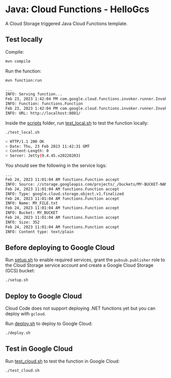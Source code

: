 # Java: Cloud Functions - HelloGcs

A Cloud Storage triggered Java Cloud Functions template.

## Test locally

Compile:

```sh
mvn compile
```

Run the function:

```sh
mvn function:run

...
INFO: Serving function...
Feb 23, 2023 1:42:04 PM com.google.cloud.functions.invoker.runner.Invoker logServerInfo
INFO: Function: functions.Function
Feb 23, 2023 1:42:04 PM com.google.cloud.functions.invoker.runner.Invoker logServerInfo
INFO: URL: http://localhost:8081/
```

Inside the [scripts](scripts) folder, run [test_local.sh](scripts/test.sh) to
test the function locally:

```sh
./test_local.sh

< HTTP/1.1 200 OK
< Date: Thu, 23 Feb 2023 11:42:31 GMT
< Content-Length: 0
< Server: Jetty(9.4.45.v20220203)
```

You should see the following in the service logs:

```sh
...
Feb 24, 2023 11:01:04 AM functions.Function accept
INFO: Source: //storage.googleapis.com/projects/_/buckets/MY-BUCKET-NAME
Feb 24, 2023 11:01:04 AM functions.Function accept
INFO: Type: google.cloud.storage.object.v1.finalized
Feb 24, 2023 11:01:04 AM functions.Function accept
INFO: Name: MY_FILE.txt
Feb 24, 2023 11:01:04 AM functions.Function accept
INFO: Bucket: MY_BUCKET
Feb 24, 2023 11:01:04 AM functions.Function accept
INFO: Size: 352
Feb 24, 2023 11:01:04 AM functions.Function accept
INFO: Content type: text/plain
```

## Before deploying to Google Cloud

Run [setup.sh](scripts/setup.sh) to enable required services, grant the
`pubsub.publisher` role to the Cloud Storage service account and create a Google
Cloud Storage (GCS) bucket:

```sh
./setup.sh
```

## Deploy to Google Cloud

Cloud Code does not support deploying .NET functions yet but you can deploy with
`gcloud`.

Run [deploy.sh](scripts/deploy.sh) to deploy to Google Cloud:

```sh
./deploy.sh
```

## Test in Google Cloud

Run [test_cloud.sh](scripts/test_cloud.sh) to test the function in Google Cloud:

```sh
./test_cloud.sh
```
